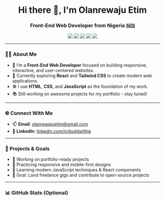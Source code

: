 <h1 align="center">Hi there 👋, I'm Olanrewaju Etim</h1>
<h3 align="center">Front-End Web Developer from Nigeria 🇳🇬</h3>

<p align="center">
  <img src="https://img.shields.io/badge/HTML5-E34F26?style=for-the-badge&logo=html5&logoColor=white" />
  <img src="https://img.shields.io/badge/CSS3-1572B6?style=for-the-badge&logo=css3&logoColor=white" />
  <img src="https://img.shields.io/badge/JavaScript-F7DF1E?style=for-the-badge&logo=javascript&logoColor=black" />
  <img src="https://img.shields.io/badge/React-20232A?style=for-the-badge&logo=react&logoColor=61DAFB" />
  <img src="https://img.shields.io/badge/Tailwind_CSS-38B2AC?style=for-the-badge&logo=tailwind-css&logoColor=white" />
</p>

---

### 👨‍💻 About Me

- 🎯 I’m a **Front-End Web Developer** focused on building responsive, interactive, and user-centered websites.
- 🚀 Currently exploring **React** and **Tailwind CSS** to create modern web applications.
- 🛠️ I use **HTML**, **CSS**, and **JavaScript** as the foundation of my work.
- 📚 Still working on awesome projects for my portfolio – stay tuned!

---

### 🌐 Connect With Me

- 📫 **Email**: [olanrewajuetim@gmail.com](mailto:olanrewajuetim@gmail.com)  
- 💼 **LinkedIn**: [linkedin.com/in/buildwithla](https://www.linkedin.com/in/buildwithla)

---

### 📁 Projects & Goals

- 💼 Working on portfolio-ready projects
- 📱 Practicing responsive and mobile-first designs
- 🔄 Learning modern JavaScript techniques & React components
- 🎯 Goal: Land freelance gigs and contribute to open-source projects

---

### 📊 GitHub Stats (Optional)

<p align="center">
  <img src="https://github-readme-stats.vercel.app/api?user
